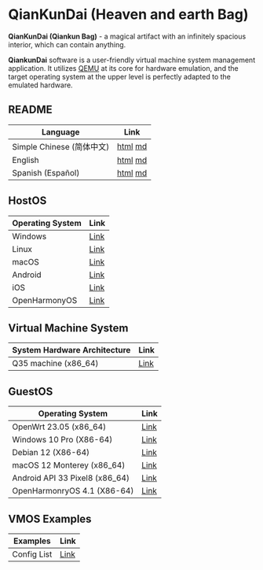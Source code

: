 # QianKunDai (Heaven and earth Bag)

**QianKunDai (Qiankun Bag)** - a magical artifact with an infinitely spacious interior, which can contain anything.

 **QiankunDai** software is a user-friendly virtual machine system management application. It utilizes [QEMU](https://www.qemu.org) at its core for hardware emulation, and the target operating system at the upper level is perfectly adapted to the emulated hardware.

## README

| Language | Link |
|----------|------|
| Simple Chinese (简体中文) | [html](./index.html) [md](./README.md) |
| English | [html](./index.en.html) [md](./README.en.md) |
| Spanish (Español) | [html](./index.es.html) [md](./README.es.md) |

## HostOS

| Operating System | Link |
|------------------|------|
| Windows  | [Link](./HostOS_Windows.en.md) |
| Linux | [Link](./HostOS_Linux.en.md) |
| macOS | [Link](./HostOS_macOS.en.md) |
| Android | [Link](./HostOS_Android.en.md) |
| iOS | [Link](./HostOS_iOS.en.md) |
| OpenHarmonyOS | [Link](./HostOS_OHOS.en.md) |

## Virtual Machine System

| System Hardware Architecture | Link |
|------------------------------|------|
| Q35 machine (x86_64) | [Link](./VM_X86_64_Q35.en.md) |

## GuestOS

| Operating System | Link |
|------------------|------|
| OpenWrt 23.05 (x86_64) | [Link](./GuestOS_OpenWrt2305_x86_64.en.md) |
| Windows 10 Pro (X86-64) | [Link](./GuestOS_Windows10_Pro_x64.en.md) |
| Debian 12 (X86-64) | [Link](./GuestOS_Debian12_amd64.en.md) |
| macOS 12 Monterey (x86_64) | [Link](./GuestOS_macOS12_Monterey_x86_64.en.md) |
| Android API 33 Pixel8 (x86_64) | [Link](./GuestOS_Android_API_33_Pixel8_x86_64.en.md) |
| OpenHarmonryOS 4.1 (X86-64) | [Link](./GuestOS_OHOS4_amd64.en.md) |

## VMOS Examples

| Examples | Link |
|---------|------|
| Config List | [Link](./vmos-examples/README.en.md) |
